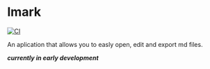 # lmark
[![CI](https://github.com/LukeOnuke/lmark/actions/workflows/main.yml/badge.svg)](https://github.com/LukeOnuke/lmark/actions/workflows/main.yml)

An aplication that allows you to easly open, edit and export md files.

**_currently in early development_**
